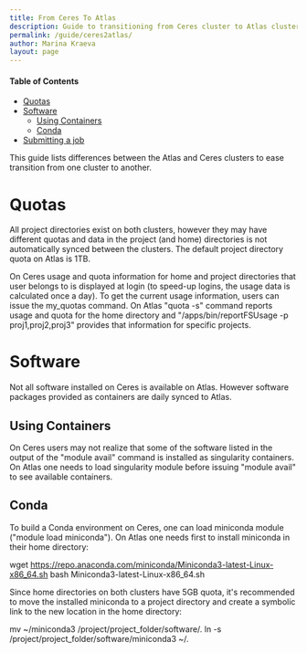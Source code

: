 ```yaml
---
title: From Ceres To Atlas
description: Guide to transitioning from Ceres cluster to Atlas cluster
permalink: /guide/ceres2atlas/
author: Marina Kraeva
layout: page
---
```


#### Table of Contents
* [Quotas](#quotas)
* [Software](#software)
  * [Using Containers](#using-containers)
  * [Conda](#conda) 
* [Submitting a job](#submitting-a-job)

This guide lists differences between the Atlas and Ceres clusters to ease transition from one cluster to another.

# Quotas

All project directories exist on both clusters, however they may have different quotas and data in the project (and home) directories is not automatically synced between the clusters. The default project directory quota on Atlas is 1TB. 

On Ceres usage and quota information for home and project directories that user belongs to is displayed at login (to speed-up logins, the usage data is calculated once a day). To get the current usage information, users can issue the my_quotas command. On Atlas "quota -s" command reports usage and quota for the home directory and "/apps/bin/reportFSUsage -p proj1,proj2,proj3" provides that information for specific projects.

# Software

Not all software installed on Ceres is available on Atlas. However software packages provided as containers are daily synced to Atlas.

## Using Containers

On Ceres users may not realize that some of the software listed in the output of the "module avail" command is installed as singularity containers. On Atlas one needs to load singularity module before issuing "module avail" to see available containers.

## Conda

To build a Conda environment on Ceres, one can load miniconda module ("module load miniconda"). On Atlas one needs first to install miniconda in their home directory:

wget https://repo.anaconda.com/miniconda/Miniconda3-latest-Linux-x86_64.sh
bash Miniconda3-latest-Linux-x86_64.sh

Since home directories on both clusters have 5GB quota, it's recommended to move the installed miniconda to a project directory and create a symbolic link to the new location in the home directory:

mv ~/miniconda3 /project/project_folder/software/.
ln -s /project/project_folder/software/miniconda3 ~/.

